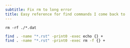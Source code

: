 ```yaml
---
subtitle: Fix rm to long error
title: Easy reference for find commands I come back to
---
```


`rm -rf ./*.dat`

```bash
find . -name "*.rst" -print0 -exec echo {} +
find . -name "*.rst" -print0 -exec rm -f {} +
```
